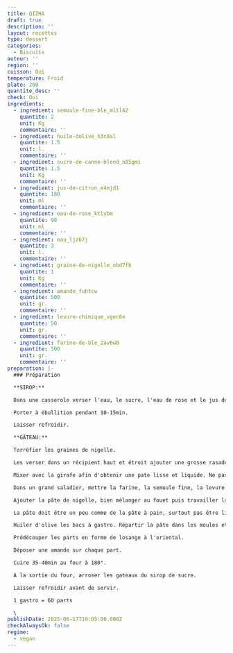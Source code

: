 ```yaml
---
title: QIZHA
draft: true
description: ''
layout: recettes
type: dessert
categories:
  - Biscuits
auteur: ''
region: ''
cuisson: Oui
temperature: Froid
plate: 200
quantite_desc: ''
check: Oui
ingredients:
  - ingredient: semoule-fine-ble_mltl42
    quantite: 2
    unit: Kg
    commentaire: ''
  - ingredient: huile-dolive_h3c8al
    quantite: 1.5
    unit: l.
    commentaire: ''
  - ingredient: sucre-de-canne-blond_n85gmi
    quantite: 1.5
    unit: Kg
    commentaire: ''
  - ingredient: jus-de-citron_e4mjd1
    quantite: 180
    unit: ml
    commentaire: ''
  - ingredient: eau-de-rose_ktlybm
    quantite: 90
    unit: ml
    commentaire: ''
  - ingredient: eau_ljzb7j
    quantite: 3
    unit: l.
    commentaire: ''
  - ingredient: graine-de-nigelle_obd7fb
    quantite: 1
    unit: Kg
    commentaire: ''
  - ingredient: amande_fuhtcw
    quantite: 500
    unit: gr.
    commentaire: ''
  - ingredient: levure-chimique_vgec6e
    quantite: 50
    unit: gr.
    commentaire: ''
  - ingredient: farine-de-ble_2av6w8
    quantite: 500
    unit: gr.
    commentaire: ''
preparation: |-
  ### Préparation

  **SIROP:**

  Dans une casserole verser l'eau, le sucre, l'eau de rose et le jus de citron.

  Porter à ébullition pendant 10-15min.

  Laisser refroidir.

  **GÂTEAU:**

  Torréfier les graines de nigelle.

  Les verser dans un récipient haut et étroit ajouter une grosse rasade d'huile d'olive.

  Mixer avec la girafe afin d'obtenir une pate lisse et liquide. Ne pas être radin en l'huile.

  Dans un grand saladier, mettre la farine, la semoule fine, la levure et bien mélanger.

  Ajouter la pâte de nigelle, bien mélanger au fouet puis travailler la pâte à la main en ajoutant de l'eau.

  La pâte doit être un peu comme de la pâte à pain, surtout pas être liquide

  Huiler d'olive les bacs à gastro. Répartir la pâte dans les moules et bien tasser aux doigts.

  Prédécouper les parts en forme de losange à l'oriental.

  Déposer une amande sur chaque part.

  Cuire 35-40min au four à 180°.

  A la sortie du four, arroser les gateaux du sirop de sucre.

  Laisser refroidir avant de servir.

  1 gastro = 60 parts

  \
publishDate: 2025-06-17T19:05:00.000Z
checkAlwaysOk: false
regime:
  - vegan
---
```



